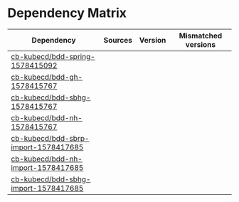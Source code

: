 # Dependency Matrix

Dependency | Sources | Version | Mismatched versions
---------- | ------- | ------- | -------------------
[cb-kubecd/bdd-spring-1578415092](https://github.com/cb-kubecd/bdd-spring-1578415092.git) |  | []() | 
[cb-kubecd/bdd-gh-1578415767](https://github.com/cb-kubecd/bdd-gh-1578415767.git) |  | []() | 
[cb-kubecd/bdd-sbhg-1578415767](https://github.com/cb-kubecd/bdd-sbhg-1578415767.git) |  | []() | 
[cb-kubecd/bdd-nh-1578415767](https://github.com/cb-kubecd/bdd-nh-1578415767.git) |  | []() | 
[cb-kubecd/bdd-sbrp-import-1578417685](https://github.com/cb-kubecd/bdd-sbrp-import-1578417685.git) |  | []() | 
[cb-kubecd/bdd-nh-import-1578417685](https://github.com/cb-kubecd/bdd-nh-import-1578417685.git) |  | []() | 
[cb-kubecd/bdd-sbhg-import-1578417685](https://github.com/cb-kubecd/bdd-sbhg-import-1578417685.git) |  | []() | 
